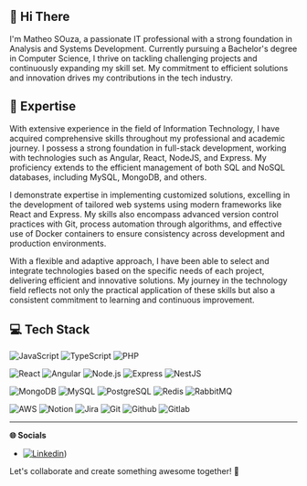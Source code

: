 **👋 Hi There**
---

I'm Matheo SOuza, a passionate IT professional with a strong foundation in Analysis and Systems Development. Currently pursuing a Bachelor's degree in Computer Science, I thrive on tackling challenging projects and continuously expanding my skill set. My commitment to efficient solutions and innovation drives my contributions in the tech industry.

**🚀 Expertise**
---

With extensive experience in the field of Information Technology, I have acquired comprehensive skills throughout my professional and academic journey. I possess a strong foundation in full-stack development, working with technologies such as Angular, React, NodeJS, and Express. My proficiency extends to the efficient management of both SQL and NoSQL databases, including MySQL, MongoDB, and others.

I demonstrate expertise in implementing customized solutions, excelling in the development of tailored web systems using modern frameworks like React and Express. My skills also encompass advanced version control practices with Git, process automation through algorithms, and effective use of Docker containers to ensure consistency across development and production environments.

With a flexible and adaptive approach, I have been able to select and integrate technologies based on the specific needs of each project, delivering efficient and innovative solutions. My journey in the technology field reflects not only the practical application of these skills but also a consistent commitment to learning and continuous improvement.

**💻 Tech Stack**
---
![JavaScript](https://img.shields.io/badge/JavaScript-323330?style=for-the-badge&logo=javascript&logoColor=F7DF1E) ![TypeScript](https://img.shields.io/badge/TypeScript-007ACC?style=for-the-badge&logo=typescript&logoColor=white) ![PHP](https://img.shields.io/badge/PHP-777BB4?style=for-the-badge&logo=php&logoColor=white)

![React](https://img.shields.io/badge/React-20232A?style=for-the-badge&logo=react&logoColor=61DAFB) ![Angular](https://img.shields.io/badge/Angular-DD0031?style=for-the-badge&logo=angular&logoColor=white) ![Node.js](https://img.shields.io/badge/Node%20js-339933?style=for-the-badge&logo=nodedotjs&logoColor=white) ![Express](https://img.shields.io/badge/Express%20js-000000?style=for-the-badge&logo=express&logoColor=white) ![NestJS](https://img.shields.io/badge/nestjs-E0234E?style=for-the-badge&logo=nestjs&logoColor=white)

![MongoDB](https://img.shields.io/badge/MongoDB-4EA94B?style=for-the-badge&logo=mongodb&logoColor=white) ![MySQL](https://img.shields.io/badge/MySQL-005C84?style=for-the-badge&logo=mysql&logoColor=white) ![PostgreSQL](https://img.shields.io/badge/PostgreSQL-316192?style=for-the-badge&logo=postgresql&logoColor=white) ![Redis](https://img.shields.io/badge/redis-%23DD0031.svg?&style=for-the-badge&logo=redis&logoColor=white) ![RabbitMQ](https://img.shields.io/badge/rabbitmq-%23FF6600.svg?&style=for-the-badge&logo=rabbitmq&logoColor=white
	)

![AWS](https://img.shields.io/badge/Amazon_AWS-FF9900?style=for-the-badge&logo=amazonaws&logoColor=white) ![Notion](https://img.shields.io/badge/Notion-000000?style=for-the-badge&logo=notion&logoColor=white) ![Jira](https://img.shields.io/badge/Jira-0052CC?style=for-the-badge&logo=Jira&logoColor=white) ![Git](https://img.shields.io/badge/GIT-E44C30?style=for-the-badge&logo=git&logoColor=white) ![Github](https://img.shields.io/badge/GitHub-100000?style=for-the-badge&logo=github&logoColor=white) ![Gitlab](https://img.shields.io/badge/GitLab-330F63?style=for-the-badge&logo=gitlab&logoColor=white)


---

**🌐 Socials**

- [![Linkedin](http://www.google.com.au/images/nav_logo7.png)](https://www.linkedin.com/in/matheo-souza-286b17179/))

Let's collaborate and create something awesome together! 🚀
